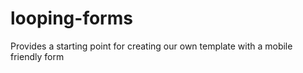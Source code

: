 # looping-forms

Provides a starting point for creating our own template with a mobile friendly form

